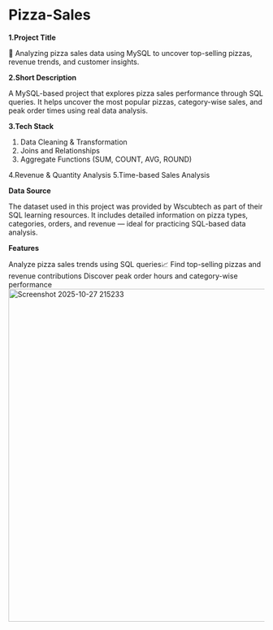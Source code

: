 # Pizza-Sales
**1.Project Title**

🍕 Analyzing pizza sales data using MySQL to uncover top-selling pizzas, revenue trends, and customer insights.

**2.Short Description**

A MySQL-based project that explores pizza sales performance through SQL queries. 
It helps uncover the most popular pizzas, category-wise sales, and peak order times using real data analysis.

**3.Tech Stack**

1. Data Cleaning & Transformation
2. Joins and Relationships
3. Aggregate Functions (SUM, COUNT, AVG, ROUND)

4.Revenue & Quantity Analysis
5.Time-based Sales Analysis

**Data Source**

The dataset used in this project was provided by Wscubtech as part of their SQL learning resources. 
It includes detailed information on pizza types, categories, orders, and revenue — ideal for practicing SQL-based data analysis.

**Features**

Analyze pizza sales trends using SQL queries📈
Find top-selling pizzas and revenue contributions
Discover peak order hours and category-wise performance
<img width="1115" height="656" alt="Screenshot 2025-10-27 215233" src="https://github.com/user-attachments/assets/857b8fb7-4221-40a6-b5e1-8c8ed0b7de53" />
